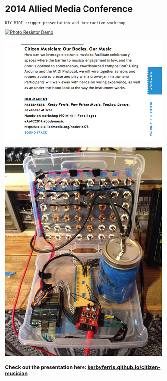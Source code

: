 # 2014 Allied Media Conference
	DIY MIDI trigger presentation and interactive workshop
[![Photo Resistor Demo](assets/img/citizen_musician.gif)](https://kerbyferris.github.io/citizen-musician/assets/FB522D89-9501-41D1-9144-97F128A2D309/assets/PawPrinceDemo.mp4-0.0000-67.4007.m4v)

[![Citizen Musician - Our Bodies, Our Music](assets/img/amc_program.png)](https://kerbyferris.github.io/citizen-musician)

![MIDI Trigger and Circuit Box](assets/img/citizen-musician.jpg)

### Check out the presentation here: [kerbyferris.github.io/citizen-musician](https://kerbyferris.github.io/citizen-musician)

